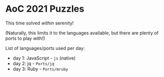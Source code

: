 # AoC 2021 Puzzles

This time solved _within_ serenity!

(Naturally, this limits it to the languages available, but there are plenty of ports to play with!)

List of languages/ports used per day:
- day 1: JavaScript - `js` (native)
- day 2: jq - `Ports/jq`
- day 3: Ruby - `Ports/mruby`
